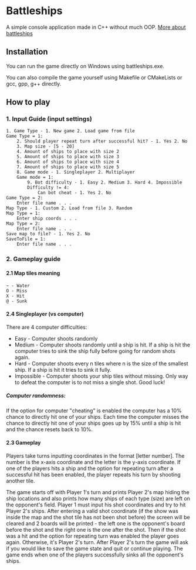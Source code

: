 # Battleships

A simple console application made in C++ without much OOP. [More about battleships](https://en.wikipedia.org/wiki/Battleship_(game)#Description)

## Installation
You can run the game directly on Windows using battleships.exe.

You can also compile the game yourself using Makefile or CMakeLists or gcc, gpp, g++ directly.

## How to play
### 1. Input Guide (input settings)

	1. Game Type - 1. New game 2. Load game from file
	Game Type = 1:
		2. Should player repeat turn after successful hit? - 1. Yes 2. No
		3. Map size - [5 - 20]
		4. Amount of ships to place with size 2
		5. Amount of ships to place with size 3
		6. Amount of ships to place with size 4
		7. Amount of ships to place with size 5
		8. Game mode - 1. Singleplayer 2. Multiplayer
		Game mode = 1:
			9. Bot difficulty - 1. Easy 2. Medium 3. Hard 4. Impossible
			Difficulty != 4:
				Can bot cheat - 1. Yes 2. No
    Game Type = 2:
        Enter file name . . .
	Map Type - 1. Custom 2. Load from file 3. Random
	Map Type = 1:
		Enter ship coords . . .
    Map Type = 2:
        Enter file name . . .
	Save map to file? - 1. Yes 2. No
    SaveToFile = 1:
        Enter file name . . .

### 2. Gameplay guide
#### 2.1 Map tiles meaning
	~ - Water
	O - Miss
	X - Hit
	@ - Sunk
#### 2.4 Singleplayer (vs computer)
There are 4 computer difficulties:
- Easy - Computer shoots randomly
- Medium - Computer shoots randomly until a ship is hit. If a ship is hit the computer tries to sink the ship fully before going for 
random shots again.
- Hard - Computer shoots every n tiles where n is the size of the smallest ship. If a ship is hit it tries to sink it fully.
- Impossible - Computer shoots your ship tiles without missing. Only way to defeat the computer is to not miss a single shot. Good luck!

##### Computer randomness:
If the option for computer "cheating" is enabled the computer has a 10% chance to directly hit one of your ships. Each time the computer
misses the chance to directly hit one of your ships goes up by 15% until a ship is hit and the chance resets back to 10%.
#### 2.3 Gameplay
Players take turns inputting coordinates in the format [letter number]. The number is the x-axis coordinate and the letter is the y-axis 
coordinate. If one of the players hits a ship and the option for repeating turn after a successful hit has been enabled, the player repeats
his turn by shooting another tile.

The game starts off with Player 1's turn and prints Player 2's map hiding the ship locations and also prints how many ships of each type
(size) are left on the opponent's field. Player 1 must input his shot coordinates and try to hit Player 2's ships. After entering a valid 
shot coordinate (if the show was inside the map and the shot tile has not been shot before) the screen will be cleared and 2 boards will be
printed - the left one is the opponent's board before the shot and the right one is the one after the shot. Then if the shot was a hit and
the option for repeating turn was enabled the player goes again. Otherwise, it's Player 2's turn. After Player 2's turn the game will ask
if you would like to save the game state and quit or continue playing. The game ends when one of the players successfully sinks all the
opponent's ships.